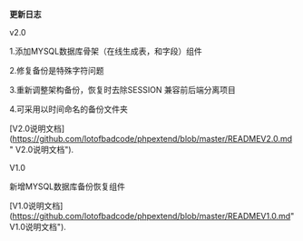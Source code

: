 **更新日志**


v2.0


1.添加MYSQL数据库骨架（在线生成表，和字段）组件


2.修复备份是特殊字符问题


3.重新调整架构备份，恢复时去除SESSION 兼容前后端分离项目


4.可采用以时间命名的备份文件夹


[V2.0说明文档](https://github.com/lotofbadcode/phpextend/blob/master/READMEV2.0.md" V2.0说明文档"). 


V1.0


新增MYSQL数据库备份恢复组件


[V1.0说明文档](https://github.com/lotofbadcode/phpextend/blob/master/READMEV1.0.md" V1.0说明文档"). 